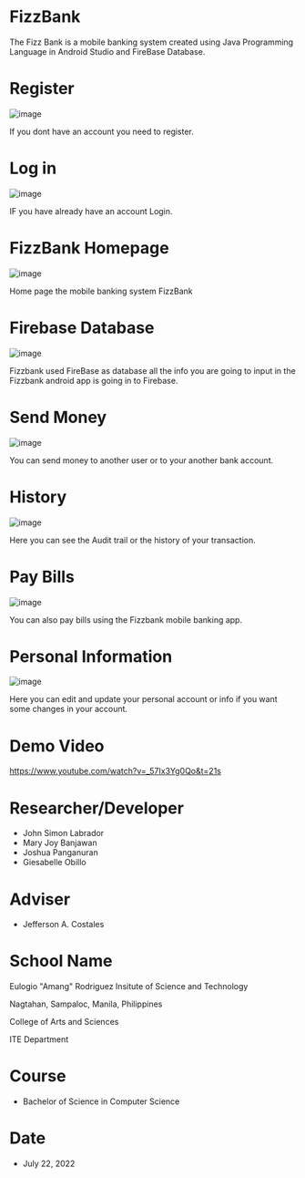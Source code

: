 # FizzBank
The Fizz Bank is a mobile banking system created using Java Programming Language in Android Studio and FireBase Database.

# Register
![image](https://user-images.githubusercontent.com/109772780/180355682-dbe9e85d-2abc-4d4d-a639-5fc335fd0394.png)

If you dont have an account you need to register.

# Log in
![image](https://user-images.githubusercontent.com/109772780/180358279-898c304a-1ac1-4dbb-b589-169b6d804f99.png)

IF you have already have an account Login.

# FizzBank Homepage
![image](https://user-images.githubusercontent.com/109772780/180355815-4a85ace2-034b-45db-b63e-868ed7acaabe.png)

Home page the mobile banking system FizzBank

# Firebase Database
![image](https://user-images.githubusercontent.com/109772780/180355876-dd9fc9b5-cd41-4559-9265-fdbf76da081d.png)

Fizzbank used FireBase as database all the info you are going to input in the Fizzbank android app is going in to Firebase.

# Send Money
![image](https://user-images.githubusercontent.com/109772780/180356035-8f15a132-e2f9-4722-8199-bfb852dccbee.png)

You can send money to another user or to your another bank account.

# History
![image](https://user-images.githubusercontent.com/109772780/180356138-921e9606-f5f3-4833-b680-5de9530c9d4f.png)

Here you can see the Audit trail or the history of your transaction.

# Pay Bills
![image](https://user-images.githubusercontent.com/109772780/180356226-40a921a4-52d1-464e-87a0-ab8ab2f9206c.png)

You can also pay bills using the Fizzbank mobile banking app.

# Personal Information
![image](https://user-images.githubusercontent.com/109772780/180356309-2ff77f9b-6ee0-47fa-8b2a-717a47281a71.png)

Here you can edit and update your personal account or info if you want some changes in your account.

# Demo Video
https://www.youtube.com/watch?v=_57Ix3Yg0Qo&t=21s

# Researcher/Developer
- John Simon Labrador
- Mary Joy Banjawan
- Joshua Panganuran
- Giesabelle Obillo

# Adviser
- Jefferson A. Costales

# School Name
Eulogio "Amang" Rodriguez Insitute of Science and Technology

Nagtahan, Sampaloc, Manila, Philippines

College of Arts and Sciences

ITE Department

# Course
- Bachelor of Science in Computer Science

# Date
- July 22, 2022





